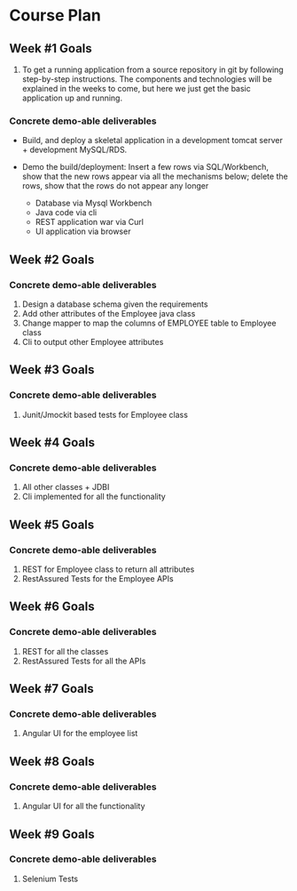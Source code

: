 # Course Plan

## Week #1 Goals

  1. To get a running application from a source repository in git by following step-by-step instructions. The components and technologies will be explained
  in the weeks to come, but here we just get the basic application up and running.

### Concrete demo-able deliverables

  * Build, and deploy a skeletal application in a development tomcat server + development MySQL/RDS.

  * Demo the build/deployment: Insert a few rows via SQL/Workbench, show that the new rows appear via all the mechanisms below; delete the rows, show that the rows
  do not appear any longer
    * Database via Mysql Workbench
    * Java code via cli
    * REST application war via Curl
    * UI application via browser

## Week #2 Goals

### Concrete demo-able deliverables

  1. Design a database schema given the requirements
  1. Add other attributes of the Employee java class
  1. Change mapper to map the columns of EMPLOYEE table to Employee class
  1. Cli to output other Employee attributes

## Week #3 Goals

### Concrete demo-able deliverables

  1. Junit/Jmockit based tests for Employee class

## Week #4 Goals

### Concrete demo-able deliverables

  1. All other classes + JDBI
  1. Cli implemented for all the functionality

## Week #5 Goals

### Concrete demo-able deliverables

  1. REST for Employee class to return all attributes
  1. RestAssured Tests for the Employee APIs

## Week #6 Goals

### Concrete demo-able deliverables

  1. REST for all the classes
  1. RestAssured Tests for all the APIs

## Week #7 Goals

### Concrete demo-able deliverables

  1. Angular UI for the employee list

## Week #8 Goals

### Concrete demo-able deliverables

  1. Angular UI for all the functionality

## Week #9 Goals

### Concrete demo-able deliverables

  1. Selenium Tests
